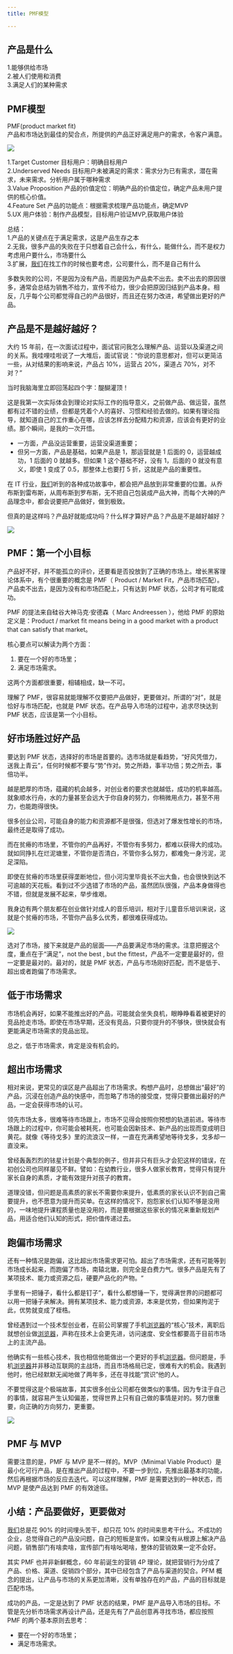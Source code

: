 ```yaml
---
title: PMF模型

---
```

## 产品是什么

1.能够供给市场  
2.被人们使用和消费  
3.满足人们的某种需求

## PMF模型

PMF(product market fit)  
产品和市场达到最佳的契合点，所提供的产品正好满足用户的需求，令客户满意。

![](/images/posts/2022-12-27-21-01-27.png)

1.Target Customer 目标用户：明确目标用户  
2.Underserved Needs 目标用户未被满足的需求：需求分为已有需求，潜在需求，未来需求。分析用户属于哪种需求  
3.Value Proposition 产品的价值定位：明确产品的价值定位，确定产品未用户提供的核心价值。  
4.Feature Set 产品的功能点：根据需求梳理产品功能点，确定MVP  
5.UX 用户体验：制作产品模型，目标用户验证MVP,获取用户体验

总结：  
1.产品的关键点在于满足需求，这是产品生存之本  
2.无我，很多产品的失败在于只想着自己会什么，有什么，能做什么，而不是权力考虑用户要什么，市场要什么  
3.扩展，[我们](https://www.w3cdoc.com)在找工作的时候也要考虑，公司要什么，而不是自己有什么

多数失败的公司，不是因为没有产品，而是因为产品卖不出去。卖不出去的原因很多，通常会总结为销售不给力，宣传不给力，很少会把原因归结到产品本身。相反，几乎每个公司都觉得自己的产品很好，而且还在努力改进，希望做出更好的产品。

## 产品是不是越好越好？ 

大约 15 年前，在一次面试过程中，面试官问我怎么理解产品、运营以及渠道之间的关系。我哇哩哇啦说了一大堆后，面试官说：“你说的意思都对，但可以更简洁一些，从对结果的影响来说，产品占 10%，运营占 20%，渠道占 70%，对不对？”

当时我脑海里立即回荡起四个字：醍醐灌顶！

这是我第一次实际体会到理论对实际工作的指导意义，之前做产品、做运营，虽然都有过不错的业绩，但都是凭着个人的喜好、习惯和经验去做的。如果有理论指导，就知道自己的工作重心在哪，应该怎样去分配精力和资源，应该会有更好的业绩。那个瞬间，是我的一次开悟。

* 一方面，产品没运营重要，运营没渠道重要；
* 但另一方面，产品是基础，如果产品是 1，那运营就是 1 后面的 0，运营越成功，1 后面的 0 就越多。但如果 1 这个基础不好，没有 1，后面的 0 就没有意义，即使 1 变成了 0.5，那整体上也要打 5 折，这就是产品的重要性。

在 IT 行业，[我们](https://www.w3cdoc.com)听到的各种成功故事中，都会把产品放到非常重要的位置。从乔布斯到雷布斯，从周布斯到罗布斯，无不把自己包装成产品大神，而每个大神的产品理念中，都会说要把产品做好，做到极致。

但真的是这样吗？产品好就能成功吗？什么样才算好产品？产品是不是越好越好？

![](/images/posts/2022-12-27-21-01-37.png)

## PMF：第一个小目标 

产品好不好，并不能孤立的评价，还要看是否投放到了正确的市场上。增长黑客理论体系中，有个很重要的概念是 PMF（ Product / Market Fit，产品市场匹配）。产品卖不出去，是因为没有和市场匹配上，只有达到 PMF 状态，公司才有可能成功。

PMF 的提法来自硅谷大神马克·安德森（ Marc Andreessen ），他给 PMF 的原始定义是：Product / market fit means being in a good market with a product that can satisfy that market。

核心要点可以解读为两个方面：

  1. 要在一个好的市场里；
  2. 满足市场需求。

这两个方面都很重要，相辅相成，缺一不可。

理解了 PMF，很容易就能理解不仅要把产品做好，更要做对。所谓的“对”，就是恰好与市场匹配，也就是 PMF 状态。在产品导入市场的过程中，追求尽快达到 PMF 状态，应该是第一个小目标。

## 好市场胜过好产品 

要达到 PMF 状态，选择好的市场是首要的。选市场就是看趋势，“好风凭借力，送我上青云”，任何时候都不要与“势”作对。势之所趋，事半功倍；势之所去，事倍功半。

越是肥厚的市场，蕴藏的机会越多，对创业者的要求也就越低，成功的机率越高。就象顺水行舟，水的力量甚至会远大于你自身的努力，你稍微用点力，甚至不用力，也能跑得很快。

很多创业公司，可能自身的能力和资源都不是很强，但选对了爆发性增长的市场，最终还是取得了成功。

而在贫瘠的市场里，不管你的产品再好，不管你有多努力，都难以获得大的成功。就如同挣扎在烂泥塘里，不管你是否清白，不管你多么努力，都难免一身污泥，泥足深陷。

即使在贫瘠的市场里获得垄断地位，但小河沟里毕竟长不出大鱼，也会很快到达不可逾越的天花板。看到过不少选错了市场的产品，虽然团队很强，产品本身做得也不错，但就是发展不起来，举步维艰。

我身边有两个朋友都在创业做针对成人的音乐培训，相对于儿童音乐培训来说，这就是个贫瘠的市场，不管你产品多么优秀，都很难获得成功。

![](/images/posts/2022-12-27-21-01-56.png)

选对了市场，接下来就是产品的层面——产品要满足市场的需求。注意把握这个度，重点在于“满足”，not the best , but the fittest，产品不一定要是最好的，但一定要是最对的。最对的，就是 PMF 状态，产品与市场刚好匹配，而不是低于、超出或者跑偏了市场需求。

## 低于市场需求

市场机会再好，如果不能推出好的产品，可能就会坐失良机，眼睁睁看着被更好的竞品抢走市场。即使在市场早期，还没有竞品，只要你提升的不够快，很快就会有更能满足市场需求的竞品出现。

总之，低于市场需求，肯定是没有机会的。

## 超出市场需求 

相对来说，更常见的误区是产品超出了市场需求。构想产品时，总想做出“最好”的产品，沉浸在创造产品的快感中，而忽略了市场的接受度，觉得只要做出最好的产品，一定会获得市场的认可。

领先市场太多，很难等待市场跟上，市场不见得会按照你预想的轨道前进。等待市场跟上的过程中，你可能会被耗死，也可能会因新技术、新产品的出现而变成明日黄花。就像《等待戈多》里的流浪汉一样，一直在充满希望地等待戈多，戈多却一直没来。

曾经轰轰烈烈的铱星计划是个典型的例子，但并非只有巨头才会犯这样的错误，在初创公司也同样屡见不鲜。譬如：在幼教行业，很多人做家长教育，觉得只有提升家长自身的素质，才能有效提升对孩子的教育。

道理没错，但问题是高素质的家长不需要你来提升，低素质的家长认识不到自己需要提升，也不愿意为提升而买单。在这样的情况下，抱怨家长们认知不够是没用的，一味地提升课程质量也是没用的，而是要根据这些家长的情况来重新规划产品，用适合他们认知的形式，把价值传递过去。

## 跑偏市场需求 

还有一种情况是跑偏，这比超出市场需求更可怕。超出了市场需求，还有可能等到市场成长起来，而跑偏了市场，南辕北辙，则完全是白费力气。很多产品是先有了某项技术、能力或资源之后，硬要产品化的产物。“

手里有一把锤子，看什么都是钉子”，看什么都想锤一下，觉得满世界的问题都可以用一把锤子来解决。拥有某项技术、能力或资源，本来是优势，但如果拘泥于此，优势就变成了桎梏。

曾经遇到过一个技术型创业者，在前公司掌握了手机[浏览器](https://www.w3cdoc.com)的“核心”技术，离职后就想创业做[浏览器](https://www.w3cdoc.com)，声称在技术上会更先进，访问速度、安全性都要高于目前市场上的主流产品。

他确实有一些核心技术，我也相信他能做出一个更好的手机[浏览器](https://www.w3cdoc.com)。但问题是，手机[浏览器](https://www.w3cdoc.com)并非移动互联网的主战场，而且市场格局已定，很难有大的机会。我遇到他时，他已经默默无闻地做了两年多，还在寻找能“赏识”他的人。

不要觉得这是个极端故事，其实很多创业公司都在做类似的事情。因为专注于自己的事情，就容易产生认知偏差，觉得世界上只有自己做的事情是对的。努力很重要，向正确的方向努力，更重要。

![](/images/posts/2022-12-27-21-02-28.png)

## PMF 与 MVP

需要注意的是，PMF 与 MVP 是不一样的。MVP（Minimal Viable Product）是最小化可行产品，是在推出产品的过程中，不要一步到位，先推出最基本的功能，然后再根据市场的反应去迭代。可以这样理解，PMF 是需要达到的一种状态，而 MVP 是使产品达到 PMF 的有效途径。

## 小结：产品要做好，更要做对 

[我们](https://www.w3cdoc.com)总是花 90% 的时间埋头苦干，却只花 10% 的时间来思考干什么。不成功的企业，总觉得自己的产品没问题，自己的短板是宣传。如果没有从根源上解决产品问题，销售部门有啥卖啥，宣传部门有啥吆喝啥，整体的营销效果一定不会好。

其实 PMF 也并非新鲜概念，60 年前诞生的营销 4P 理论，就把营销行为分成了产品、价格、渠道、促销四个部分，其中已经包含了产品与渠道的契合。PFM 概念的提出，让产品与市场的关系更加清晰，没有单独存在的产品，产品的目标就是匹配市场。

成功的产品，一定是达到了 PMF 状态的结果，PMF 是产品导入市场的目标。不管是先分析市场需求再设计产品，还是先有了产品创意再寻找市场，都应按照 PMF 的两个基本原则去思考：

* 要在一个好的市场里；
* 满足市场需求。
